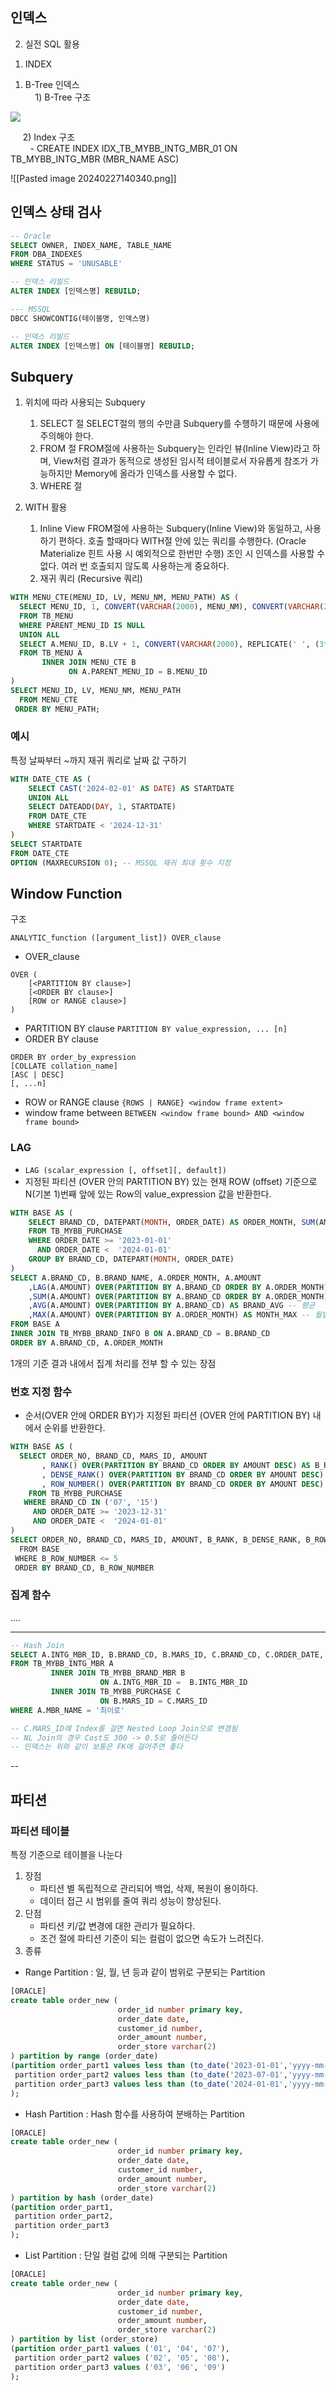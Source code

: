 ## 인덱스

  

2. 실전 SQL 활용

1) INDEX

1. B-Tree 인덱스  
    1) B-Tree 구조

![](https://lh7-us.googleusercontent.com/hoi4meVIALR2HIlzLXB_eb0oCJmwAhP3Ppp-f4I4hHvqFi9oYO6fnUQGUkpdI300_1K0xOw9OUXm-wUDclo2LzTaf_YQ9H7ju7N7_SyKpwCVGWYpxKvOTtn76-RgwuDTi4cOcnOrxv72Gg1jcguSZA=s2048)  

     2) Index 구조  
        - CREATE INDEX IDX_TB_MYBB_INTG_MBR_01 ON TB_MYBB_INTG_MBR (MBR_NAME ASC)

![[Pasted image 20240227140340.png]]

## 인덱스 상태 검사

```sql
-- Oracle
SELECT OWNER, INDEX_NAME, TABLE_NAME
FROM DBA_INDEXES 
WHERE STATUS = 'UNUSABLE'

-- 인덱스 리빌드
ALTER INDEX [인덱스명] REBUILD;

--- MSSQL
DBCC SHOWCONTIG(테이블명, 인덱스명)

-- 인덱스 리빌드
ALTER INDEX [인덱스명] ON [테이블명] REBUILD;
```


## Subquery

1. 위치에 따라 사용되는 Subquery
	1) SELECT 절
		SELECT절의 행의 수만큼 Subquery를 수행하기 때문에 사용에 주의해야 한다.
	2) FROM 절
		FROM절에 사용하는 Subquery는 인라인 뷰(Inline View)라고 하며, View처럼 결과가 동적으로 생성된 임시적 테이블로서 자유롭게 참조가 가능하지만 Memory에 올라가 인덱스를 사용할 수 없다.
	3) WHERE 절

2. WITH 활용
	1) Inline View
		FROM절에 사용하는 Subquery(Inline View)와 동일하고, 사용하기 편하다.
		호출 할때마다 WITH절 안에 있는 쿼리를 수행한다. (Oracle Materialize 힌트 사용 시 예외적으로 한번만 수행)
		조인 시 인덱스를 사용할 수 없다.
		여러 번 호출되지 않도록 사용하는게 중요하다.
	1) 재귀 쿼리 (Recursive 쿼리)
```SQL
WITH MENU_CTE(MENU_ID, LV, MENU_NM, MENU_PATH) AS (
  SELECT MENU_ID, 1, CONVERT(VARCHAR(2000), MENU_NM), CONVERT(VARCHAR(2000), '/' + MENU_ID)
  FROM TB_MENU
  WHERE PARENT_MENU_ID IS NULL
  UNION ALL
  SELECT A.MENU_ID, B.LV + 1, CONVERT(VARCHAR(2000), REPLICATE(' ', (3*B.LV)) + A.MENU_NM), CONVERT(VARCHAR(2000), B.MENU_PATH + '/' + A.MENU_ID)
  FROM TB_MENU A
       INNER JOIN MENU_CTE B
             ON A.PARENT_MENU_ID = B.MENU_ID
)
SELECT MENU_ID, LV, MENU_NM, MENU_PATH
  FROM MENU_CTE
 ORDER BY MENU_PATH;
```


### 예시

특정 날짜부터 ~까지 재귀 쿼리로 날짜 값 구하기
```sql
WITH DATE_CTE AS (  
    SELECT CAST('2024-02-01' AS DATE) AS STARTDATE  
    UNION ALL  
    SELECT DATEADD(DAY, 1, STARTDATE)  
    FROM DATE_CTE  
    WHERE STARTDATE < '2024-12-31'  
)  
SELECT STARTDATE  
FROM DATE_CTE  
OPTION (MAXRECURSION 0); -- MSSQL 재귀 최대 횟수 지정
```

## Window Function

구조

`ANALYTIC_function ([argument_list]) OVER_clause`

- OVER_clause
```
OVER (
	[<PARTITION BY clause>]
	[<ORDER BY clause>]
	[ROW or RANGE clause>]
)
```

- PARTITION BY clause
	`PARTITION BY value_expression, ... [n]`
- ORDER BY clause
```
ORDER BY order_by_expression
[COLLATE collation_name]
[ASC | DESC]
[, ...n]
```
- ROW or RANGE clause
`{ROWS | RANGE} <window frame extent>`
- window frame between
`BETWEEN <window frame bound> AND <window frame bound>`

### LAG
- `LAG (scalar_expression [, offset][, default])`
- 지정된 파티션 (OVER 안의 PARTITION BY) 있는 현재 ROW (offset) 기준으로 N(기본 1)번째 앞에 있는 Row의 value_expression 값을 반환한다.

```sql
WITH BASE AS (  
    SELECT BRAND_CD, DATEPART(MONTH, ORDER_DATE) AS ORDER_MONTH, SUM(AMOUNT) AS AMOUNT  
    FROM TB_MYBB_PURCHASE  
    WHERE ORDER_DATE >= '2023-01-01'  
      AND ORDER_DATE <  '2024-01-01'  
    GROUP BY BRAND_CD, DATEPART(MONTH, ORDER_DATE)  
)  
SELECT A.BRAND_CD, B.BRAND_NAME, A.ORDER_MONTH, A.AMOUNT  
    ,LAG(A.AMOUNT) OVER(PARTITION BY A.BRAND_CD ORDER BY A.ORDER_MONTH) AS LAG_AMOUNT -- 이전 ROW의 값  
    ,SUM(A.AMOUNT) OVER(PARTITION BY A.BRAND_CD ORDER BY A.ORDER_MONTH) AS ACC_AMOUNT -- 누적 합  
    ,AVG(A.AMOUNT) OVER(PARTITION BY A.BRAND_CD) AS BRAND_AVG -- 평균  
    ,MAX(A.AMOUNT) OVER(PARTITION BY A.ORDER_MONTH) AS MONTH_MAX -- 월별 최대 매출액  
FROM BASE A  
INNER JOIN TB_MYBB_BRAND_INFO B ON A.BRAND_CD = B.BRAND_CD  
ORDER BY A.BRAND_CD, A.ORDER_MONTH
```
1개의 기준 결과 내에서 집계 처리를 전부 할 수 있는 장점

### 번호 지정 함수
- 순서(OVER 안에 ORDER BY)가 지정된 파티션 (OVER 안에 PARTITION BY) 내에서 순위를 반환한다.

```sql
WITH BASE AS (
  SELECT ORDER_NO, BRAND_CD, MARS_ID, AMOUNT
	   , RANK() OVER(PARTITION BY BRAND_CD ORDER BY AMOUNT DESC) AS B_RANK
	   , DENSE_RANK() OVER(PARTITION BY BRAND_CD ORDER BY AMOUNT DESC) AS B_DENSE_RANK
	   , ROW_NUMBER() OVER(PARTITION BY BRAND_CD ORDER BY AMOUNT DESC) AS B_ROW_NUMBER
	FROM TB_MYBB_PURCHASE
   WHERE BRAND_CD IN ('07', '15')
	 AND ORDER_DATE >= '2023-12-31'
	 AND ORDER_DATE <  '2024-01-01'
)
SELECT ORDER_NO, BRAND_CD, MARS_ID, AMOUNT, B_RANK, B_DENSE_RANK, B_ROW_NUMBER
  FROM BASE
 WHERE B_ROW_NUMBER <= 5
 ORDER BY BRAND_CD, B_ROW_NUMBER
```

### 집계 함수

....

---


```sql
-- Hash Join  
SELECT A.INTG_MBR_ID, B.BRAND_CD, B.MARS_ID, C.BRAND_CD, C.ORDER_DATE, C.AMOUNT  
FROM TB_MYBB_INTG_MBR A  
         INNER JOIN TB_MYBB_BRAND_MBR B  
                    ON A.INTG_MBR_ID =  B.INTG_MBR_ID  
         INNER JOIN TB_MYBB_PURCHASE C  
                    ON B.MARS_ID = C.MARS_ID  
WHERE A.MBR_NAME = '최이로'

-- C.MARS_ID에 Index를 걸면 Nested Loop Join으로 변경됨
-- NL Join의 경우 Cost도 300 -> 0.5로 줄어든다
-- 인덱스는 위와 같이 보통은 FK에 걸어주면 좋다
```
-- 

## 파티션

### 파티션 테이블

특정 기준으로 테이블을 나눈다

1) 장점
	-  파티션 별 독립적으로 관리되어 백업, 삭제, 복원이 용이하다.
	- 데이터 접근 시 범위를 줄여 쿼리 성능이 향상된다.
2) 단점
	- 파티션 키/값 변경에 대한 관리가 필요하다.
	- 조건 절에 파티션 기준이 되는 컬럼이 없으면 속도가 느려진다.
3) 종류


- Range Partition : 일, 월, 년 등과 같이 범위로 구분되는 Partition

```sql
[ORACLE]  
create table order_new (
                        order_id number primary key,
                        order_date date,
                        customer_id number,
                        order_amount number,
                        order_store varchar(2)
) partition by range (order_date)
(partition order_part1 values less than (to_date('2023-01-01','yyyy-mm-dd')),
 partition order_part2 values less than (to_date('2023-07-01','yyyy-mm-dd')),
 partition order_part3 values less than (to_date('2024-01-01','yyyy-mm-dd'))
);
```

- Hash Partition : Hash 함수를 사용하여 분배하는 Partition

```sql
[ORACLE]  
create table order_new (
                        order_id number primary key,
                        order_date date,
                        customer_id number,
                        order_amount number,
                        order_store varchar(2)
) partition by hash (order_date)
(partition order_part1,
 partition order_part2,
 partition order_part3
);
```

- List Partition : 단일 컬럼 값에 의해 구분되는 Partition

```sql
[ORACLE]  
create table order_new (
                        order_id number primary key,
                        order_date date,
                        customer_id number,
                        order_amount number,
                        order_store varchar(2)
) partition by list (order_store)
(partition order_part1 values ('01', '04', '07'),
 partition order_part2 values ('02', '05', '08'),
 partition order_part3 values ('03', '06', '09')
);
```